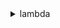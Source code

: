 <details>

<summary>
lambda
</summary>

- <details><summary>add-layer-version-permission</summary>

  * --layer-name
  * --version-number
  * --statement-id
  * --action
  * --principal
  * --organization-id
  * --revision-id
  * --cli-input-json
  * --cli-input-yaml
  * --generate-cli-skeleton


- <details><summary>add-permission</summary>

  * --function-name
  * --statement-id
  * --action
  * --principal
  * --source-arn
  * --source-account
  * --event-source-token
  * --qualifier
  * --revision-id
  * --cli-input-json
  * --cli-input-yaml
  * --generate-cli-skeleton


- <details><summary>create-alias</summary>

  * --function-name
  * --name
  * --function-version
  * --description
  * --routing-config
  * --cli-input-json
  * --cli-input-yaml
  * --generate-cli-skeleton


- <details><summary>create-code-signing-config</summary>

  * --description
  * --allowed-publishers
  * --code-signing-policies
  * --cli-input-json
  * --cli-input-yaml
  * --generate-cli-skeleton


- <details><summary>create-event-source-mapping</summary>

  * --event-source-arn
  * --function-name
  * --enabled
  * --no-enabled
  * --batch-size
  * --maximum-batching-window-in-seconds
  * --parallelization-factor
  * --starting-position
  * --starting-position-timestamp
  * --destination-config
  * --maximum-record-age-in-seconds
  * --bisect-batch-on-function-error
  * --no-bisect-batch-on-function-error
  * --maximum-retry-attempts
  * --tumbling-window-in-seconds
  * --topics
  * --queues
  * --source-access-configurations
  * --self-managed-event-source
  * --function-response-types
  * --cli-input-json
  * --cli-input-yaml
  * --generate-cli-skeleton


- <details><summary>create-function</summary>

  * --function-name
  * --runtime
  * --role
  * --handler
  * --code
  * --description
  * --timeout
  * --memory-size
  * --publish
  * --no-publish
  * --vpc-config
  * --package-type
  * --dead-letter-config
  * --environment
  * --kms-key-arn
  * --tracing-config
  * --tags
  * --layers
  * --file-system-configs
  * --image-config
  * --code-signing-config-arn
  * --zip-file
  * --cli-input-json
  * --cli-input-yaml
  * --generate-cli-skeleton


- <details><summary>delete-alias</summary>

  * --function-name
  * --name
  * --cli-input-json
  * --cli-input-yaml
  * --generate-cli-skeleton


- <details><summary>delete-code-signing-config</summary>

  * --code-signing-config-arn
  * --cli-input-json
  * --cli-input-yaml
  * --generate-cli-skeleton


- <details><summary>delete-event-source-mapping</summary>

  * --uuid
  * --cli-input-json
  * --cli-input-yaml
  * --generate-cli-skeleton


- <details><summary>delete-function</summary>

  * --function-name
  * --qualifier
  * --cli-input-json
  * --cli-input-yaml
  * --generate-cli-skeleton


- <details><summary>delete-function-code-signing-config</summary>

  * --function-name
  * --cli-input-json
  * --cli-input-yaml
  * --generate-cli-skeleton


- <details><summary>delete-function-concurrency</summary>

  * --function-name
  * --cli-input-json
  * --cli-input-yaml
  * --generate-cli-skeleton


- <details><summary>delete-function-event-invoke-config</summary>

  * --function-name
  * --qualifier
  * --cli-input-json
  * --cli-input-yaml
  * --generate-cli-skeleton


- <details><summary>delete-layer-version</summary>

  * --layer-name
  * --version-number
  * --cli-input-json
  * --cli-input-yaml
  * --generate-cli-skeleton


- <details><summary>delete-provisioned-concurrency-config</summary>

  * --function-name
  * --qualifier
  * --cli-input-json
  * --cli-input-yaml
  * --generate-cli-skeleton


- <details><summary>get-account-settings</summary>

  * --cli-input-json
  * --cli-input-yaml
  * --generate-cli-skeleton


- <details><summary>get-alias</summary>

  * --function-name
  * --name
  * --cli-input-json
  * --cli-input-yaml
  * --generate-cli-skeleton


- <details><summary>get-code-signing-config</summary>

  * --code-signing-config-arn
  * --cli-input-json
  * --cli-input-yaml
  * --generate-cli-skeleton


- <details><summary>get-event-source-mapping</summary>

  * --uuid
  * --cli-input-json
  * --cli-input-yaml
  * --generate-cli-skeleton


- <details><summary>get-function</summary>

  * --function-name
  * --qualifier
  * --cli-input-json
  * --cli-input-yaml
  * --generate-cli-skeleton


- <details><summary>get-function-code-signing-config</summary>

  * --function-name
  * --cli-input-json
  * --cli-input-yaml
  * --generate-cli-skeleton


- <details><summary>get-function-concurrency</summary>

  * --function-name
  * --cli-input-json
  * --cli-input-yaml
  * --generate-cli-skeleton


- <details><summary>get-function-configuration</summary>

  * --function-name
  * --qualifier
  * --cli-input-json
  * --cli-input-yaml
  * --generate-cli-skeleton


- <details><summary>get-function-event-invoke-config</summary>

  * --function-name
  * --qualifier
  * --cli-input-json
  * --cli-input-yaml
  * --generate-cli-skeleton


- <details><summary>get-layer-version</summary>

  * --layer-name
  * --version-number
  * --cli-input-json
  * --cli-input-yaml
  * --generate-cli-skeleton


- <details><summary>get-layer-version-by-arn</summary>

  * --arn
  * --cli-input-json
  * --cli-input-yaml
  * --generate-cli-skeleton


- <details><summary>get-layer-version-policy</summary>

  * --layer-name
  * --version-number
  * --cli-input-json
  * --cli-input-yaml
  * --generate-cli-skeleton


- <details><summary>get-policy</summary>

  * --function-name
  * --qualifier
  * --cli-input-json
  * --cli-input-yaml
  * --generate-cli-skeleton


- <details><summary>get-provisioned-concurrency-config</summary>

  * --function-name
  * --qualifier
  * --cli-input-json
  * --cli-input-yaml
  * --generate-cli-skeleton


- <details><summary>help</summary>

  * 


- <details><summary>invoke</summary>

  * --function-name
  * --invocation-type
  * --log-type
  * --client-context
  * --payload
  * --qualifier


- <details><summary>list-aliases</summary>

  * --function-name
  * --function-version
  * --max-items
  * --cli-input-json
  * --cli-input-yaml
  * --starting-token
  * --page-size
  * --generate-cli-skeleton


- <details><summary>list-code-signing-configs</summary>

  * --max-items
  * --cli-input-json
  * --cli-input-yaml
  * --starting-token
  * --page-size
  * --generate-cli-skeleton


- <details><summary>list-event-source-mappings</summary>

  * --event-source-arn
  * --function-name
  * --max-items
  * --cli-input-json
  * --cli-input-yaml
  * --starting-token
  * --page-size
  * --generate-cli-skeleton


- <details><summary>list-function-event-invoke-configs</summary>

  * --function-name
  * --max-items
  * --cli-input-json
  * --cli-input-yaml
  * --starting-token
  * --page-size
  * --generate-cli-skeleton


- <details><summary>list-functions</summary>

  * --master-region
  * --function-version
  * --max-items
  * --cli-input-json
  * --cli-input-yaml
  * --starting-token
  * --page-size
  * --generate-cli-skeleton


- <details><summary>list-functions-by-code-signing-config</summary>

  * --code-signing-config-arn
  * --max-items
  * --cli-input-json
  * --cli-input-yaml
  * --starting-token
  * --page-size
  * --generate-cli-skeleton


- <details><summary>list-layers</summary>

  * --compatible-runtime
  * --max-items
  * --cli-input-json
  * --cli-input-yaml
  * --starting-token
  * --page-size
  * --generate-cli-skeleton


- <details><summary>list-layer-versions</summary>

  * --compatible-runtime
  * --layer-name
  * --max-items
  * --cli-input-json
  * --cli-input-yaml
  * --starting-token
  * --page-size
  * --generate-cli-skeleton


- <details><summary>list-provisioned-concurrency-configs</summary>

  * --function-name
  * --max-items
  * --cli-input-json
  * --cli-input-yaml
  * --starting-token
  * --page-size
  * --generate-cli-skeleton


- <details><summary>list-tags</summary>

  * --resource
  * --cli-input-json
  * --cli-input-yaml
  * --generate-cli-skeleton


- <details><summary>list-versions-by-function</summary>

  * --function-name
  * --max-items
  * --cli-input-json
  * --cli-input-yaml
  * --starting-token
  * --page-size
  * --generate-cli-skeleton


- <details><summary>publish-layer-version</summary>

  * --layer-name
  * --description
  * --content
  * --compatible-runtimes
  * --license-info
  * --zip-file
  * --cli-input-json
  * --cli-input-yaml
  * --generate-cli-skeleton


- <details><summary>publish-version</summary>

  * --function-name
  * --code-sha256
  * --description
  * --revision-id
  * --cli-input-json
  * --cli-input-yaml
  * --generate-cli-skeleton


- <details><summary>put-function-code-signing-config</summary>

  * --code-signing-config-arn
  * --function-name
  * --cli-input-json
  * --cli-input-yaml
  * --generate-cli-skeleton


- <details><summary>put-function-concurrency</summary>

  * --function-name
  * --reserved-concurrent-executions
  * --cli-input-json
  * --cli-input-yaml
  * --generate-cli-skeleton


- <details><summary>put-function-event-invoke-config</summary>

  * --function-name
  * --qualifier
  * --maximum-retry-attempts
  * --maximum-event-age-in-seconds
  * --destination-config
  * --cli-input-json
  * --cli-input-yaml
  * --generate-cli-skeleton


- <details><summary>put-provisioned-concurrency-config</summary>

  * --function-name
  * --qualifier
  * --provisioned-concurrent-executions
  * --cli-input-json
  * --cli-input-yaml
  * --generate-cli-skeleton


- <details><summary>remove-layer-version-permission</summary>

  * --layer-name
  * --version-number
  * --statement-id
  * --revision-id
  * --cli-input-json
  * --cli-input-yaml
  * --generate-cli-skeleton


- <details><summary>remove-permission</summary>

  * --function-name
  * --statement-id
  * --qualifier
  * --revision-id
  * --cli-input-json
  * --cli-input-yaml
  * --generate-cli-skeleton


- <details><summary>tag-resource</summary>

  * --resource
  * --tags
  * --cli-input-json
  * --cli-input-yaml
  * --generate-cli-skeleton


- <details><summary>untag-resource</summary>

  * --resource
  * --tag-keys
  * --cli-input-json
  * --cli-input-yaml
  * --generate-cli-skeleton


- <details><summary>update-alias</summary>

  * --function-name
  * --name
  * --function-version
  * --description
  * --routing-config
  * --revision-id
  * --cli-input-json
  * --cli-input-yaml
  * --generate-cli-skeleton


- <details><summary>update-code-signing-config</summary>

  * --code-signing-config-arn
  * --description
  * --allowed-publishers
  * --code-signing-policies
  * --cli-input-json
  * --cli-input-yaml
  * --generate-cli-skeleton


- <details><summary>update-event-source-mapping</summary>

  * --uuid
  * --function-name
  * --enabled
  * --no-enabled
  * --batch-size
  * --maximum-batching-window-in-seconds
  * --destination-config
  * --maximum-record-age-in-seconds
  * --bisect-batch-on-function-error
  * --no-bisect-batch-on-function-error
  * --maximum-retry-attempts
  * --parallelization-factor
  * --source-access-configurations
  * --tumbling-window-in-seconds
  * --function-response-types
  * --cli-input-json
  * --cli-input-yaml
  * --generate-cli-skeleton


- <details><summary>update-function-code</summary>

  * --function-name
  * --zip-file
  * --s3-bucket
  * --s3-key
  * --s3-object-version
  * --image-uri
  * --publish
  * --no-publish
  * --dry-run
  * --no-dry-run
  * --revision-id
  * --cli-input-json
  * --cli-input-yaml
  * --generate-cli-skeleton


- <details><summary>update-function-configuration</summary>

  * --function-name
  * --role
  * --handler
  * --description
  * --timeout
  * --memory-size
  * --vpc-config
  * --environment
  * --runtime
  * --dead-letter-config
  * --kms-key-arn
  * --tracing-config
  * --revision-id
  * --layers
  * --file-system-configs
  * --image-config
  * --cli-input-json
  * --cli-input-yaml
  * --generate-cli-skeleton


- <details><summary>update-function-event-invoke-config</summary>

  * --function-name
  * --qualifier
  * --maximum-retry-attempts
  * --maximum-event-age-in-seconds
  * --destination-config
  * --cli-input-json
  * --cli-input-yaml
  * --generate-cli-skeleton


- <details><summary>wait</summary>

  * 


- <details><summary>wizard</summary>

  * 


</details>

